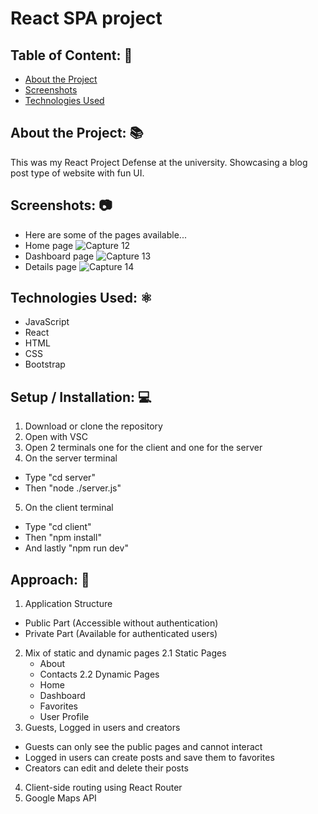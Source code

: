 # React SPA project

## Table of Content: 📑
* [About the Project](#about-the-project)
* [Screenshots](#screenshots)
* [Technologies Used](#technologies-used)

## About the Project: 📚
This was my React Project Defense at the university. Showcasing a blog post type of website with fun UI.

## Screenshots: 📷
* Here are some of the pages available...
* Home page
![Capture 12](https://github.com/TabhitaBlackmore/React-SPA-Project/assets/135979731/28b42b79-923b-45ac-9d0c-72fa6580622f)
* Dashboard page
![Capture 13](https://github.com/TabhitaBlackmore/React-SPA-Project/assets/135979731/2d8f96e7-793d-400b-b343-86b1d25f8630)
* Details page
![Capture 14](https://github.com/TabhitaBlackmore/React-SPA-Project/assets/135979731/55bcd6b7-8f85-4316-90d6-f4b95a921d31)

## Technologies Used: ⚛️
* JavaScript
* React
* HTML
* CSS
* Bootstrap

## Setup / Installation: 💻
1. Download or clone the repository
2. Open with VSC 
3. Open 2 terminals one for the client and one for the server
4. On the server terminal
  * Type "cd server"
  * Then "node ./server.js"
5. On the client terminal
  * Type "cd client"
  * Then "npm install"
  * And lastly "npm run dev"

## Approach: 🚶
1. Application Structure
  * Public Part (Accessible without authentication)
  * Private Part (Available for authenticated users)
2. Mix of static and dynamic pages
  2.1 Static Pages
    * About
    * Contacts
  2.2 Dynamic Pages
    * Home
    * Dashboard
    * Favorites
    * User Profile
3. Guests, Logged in users and creators
  * Guests can only see the public pages and cannot interact
  * Logged in users can create posts and save them to favorites
  * Creators can edit and delete their posts
4. Client-side routing using React Router
5. Google Maps API
    

